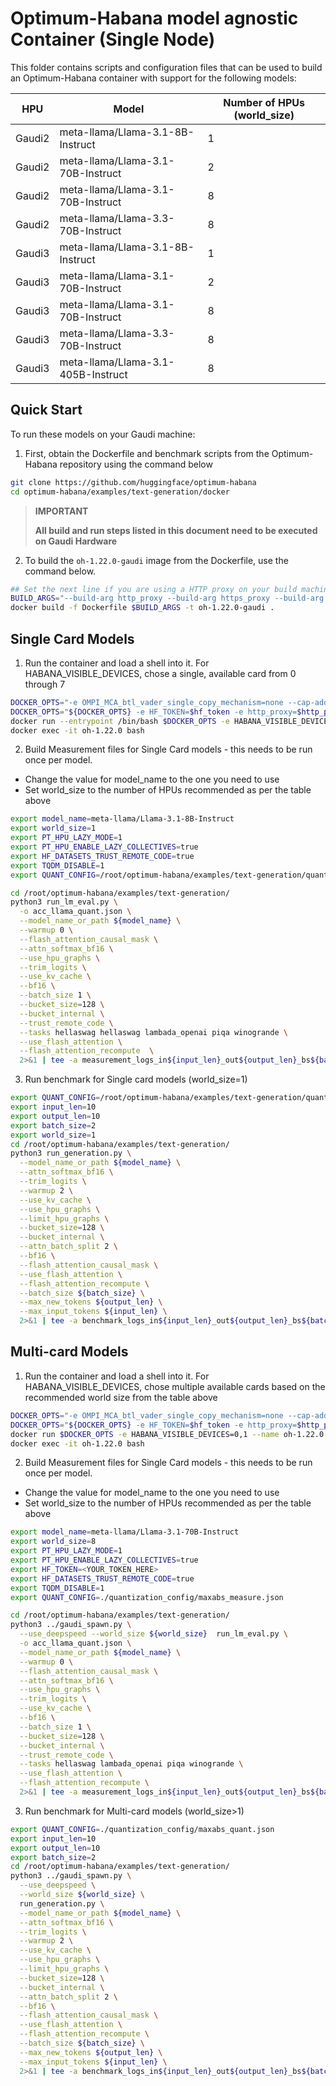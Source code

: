 # Optimum-Habana model agnostic Container (Single Node)
This folder contains scripts and configuration files that can be used to build an Optimum-Habana container with support for the following models:

|HPU|Model|Number of HPUs (world_size)|
|--|--|--|
|Gaudi2|meta-llama/Llama-3.1-8B-Instruct|1|
|Gaudi2|meta-llama/Llama-3.1-70B-Instruct|2|
|Gaudi2|meta-llama/Llama-3.1-70B-Instruct|8|
|Gaudi2|meta-llama/Llama-3.3-70B-Instruct|8|
|Gaudi3|meta-llama/Llama-3.1-8B-Instruct|1|
|Gaudi3|meta-llama/Llama-3.1-70B-Instruct|2|
|Gaudi3|meta-llama/Llama-3.1-70B-Instruct|8|
|Gaudi3|meta-llama/Llama-3.3-70B-Instruct|8|
|Gaudi3|meta-llama/Llama-3.1-405B-Instruct|8|


## Quick Start
To run these models on your Gaudi machine:

1) First, obtain the Dockerfile and benchmark scripts from the Optimum-Habana repository using the command below
```bash
git clone https://github.com/huggingface/optimum-habana
cd optimum-habana/examples/text-generation/docker
```

> **IMPORTANT**
>     
> **All build and run steps listed in this document need to be executed on Gaudi Hardware**
>    

2) To build the `oh-1.22.0-gaudi` image from the Dockerfile, use the command below.
```bash
## Set the next line if you are using a HTTP proxy on your build machine
BUILD_ARGS="--build-arg http_proxy --build-arg https_proxy --build-arg no_proxy"
docker build -f Dockerfile $BUILD_ARGS -t oh-1.22.0-gaudi .
```

## Single Card Models
1) Run the container and load a shell into it. For HABANA_VISIBLE_DEVICES, chose a single, available card from 0 through 7
```bash
DOCKER_OPTS="-e OMPI_MCA_btl_vader_single_copy_mechanism=none --cap-add=sys_nice --ipc=host -d --runtime=habana --restart always"
DOCKER_OPTS="${DOCKER_OPTS} -e HF_TOKEN=$hf_token -e http_proxy=$http_proxy -e https_proxy=$https_proxy -e no_proxy=$no_proxy"
docker run --entrypoint /bin/bash $DOCKER_OPTS -e HABANA_VISIBLE_DEVICES=1 --name oh-1.22.0 oh-1.22.0-gaudi
docker exec -it oh-1.22.0 bash
```

2) Build Measurement files for Single Card models - this needs to be run once per model. 
* Change the value for model_name to the one you need to use
* Set world_size to the number of HPUs recommended as per the table above

```bash
export model_name=meta-llama/Llama-3.1-8B-Instruct
export world_size=1
export PT_HPU_LAZY_MODE=1
export PT_HPU_ENABLE_LAZY_COLLECTIVES=true
export HF_DATASETS_TRUST_REMOTE_CODE=true
export TQDM_DISABLE=1
export QUANT_CONFIG=/root/optimum-habana/examples/text-generation/quantization_config/maxabs_measure.json

cd /root/optimum-habana/examples/text-generation/
python3 run_lm_eval.py \
  -o acc_llama_quant.json \
  --model_name_or_path ${model_name} \
  --warmup 0 \
  --flash_attention_causal_mask \
  --attn_softmax_bf16 \
  --use_hpu_graphs \
  --trim_logits \
  --use_kv_cache \
  --bf16 \
  --batch_size 1 \
  --bucket_size=128 \
  --bucket_internal \
  --trust_remote_code \
  --tasks hellaswag hellaswag lambada_openai piqa winogrande \
  --use_flash_attention \
  --flash_attention_recompute  \
  2>&1 | tee -a measurement_logs_in${input_len}_out${output_len}_bs${batch_size}_${model_tag}_tp${world_size}.txt
```

3) Run benchmark for Single card models (world_size=1)
```bash
export QUANT_CONFIG=/root/optimum-habana/examples/text-generation/quantization_config/maxabs_quant.json
export input_len=10
export output_len=10
export batch_size=2
export world_size=1
cd /root/optimum-habana/examples/text-generation/
python3 run_generation.py \
  --model_name_or_path ${model_name} \
  --attn_softmax_bf16 \
  --trim_logits \
  --warmup 2 \
  --use_kv_cache \
  --use_hpu_graphs \
  --limit_hpu_graphs \
  --bucket_size=128 \
  --bucket_internal \
  --attn_batch_split 2 \
  --bf16 \
  --flash_attention_causal_mask \
  --use_flash_attention \
  --flash_attention_recompute \
  --batch_size ${batch_size} \
  --max_new_tokens ${output_len} \
  --max_input_tokens ${input_len} \
  2>&1 | tee -a benchmark_logs_in${input_len}_out${output_len}_bs${batch_size}_${model_tag}_tp${world_size}.txt
```

## Multi-card Models

1) Run the container and load a shell into it. For HABANA_VISIBLE_DEVICES, chose multiple available cards based on the recommended world size from the table above
```bash
DOCKER_OPTS="-e OMPI_MCA_btl_vader_single_copy_mechanism=none --cap-add=sys_nice --ipc=host -d --runtime=habana --restart always"
DOCKER_OPTS="${DOCKER_OPTS} -e HF_TOKEN=$hf_token -e http_proxy=$http_proxy -e https_proxy=$https_proxy -e no_proxy=$no_proxy"
docker run $DOCKER_OPTS -e HABANA_VISIBLE_DEVICES=0,1 --name oh-1.22.0 oh-1.22.0-gaudi
docker exec -it oh-1.22.0 bash
```

2) Build Measurement files for Single Card models - this needs to be run once per model. 
* Change the value for model_name to the one you need to use
* Set world_size to the number of HPUs recommended as per the table above
```bash
export model_name=meta-llama/Llama-3.1-70B-Instruct
export world_size=8
export PT_HPU_LAZY_MODE=1
export PT_HPU_ENABLE_LAZY_COLLECTIVES=true
export HF_TOKEN=<YOUR_TOKEN_HERE>
export HF_DATASETS_TRUST_REMOTE_CODE=true
export TQDM_DISABLE=1
export QUANT_CONFIG=./quantization_config/maxabs_measure.json

cd /root/optimum-habana/examples/text-generation/
python3 ../gaudi_spawn.py \
  --use_deepspeed --world_size ${world_size}  run_lm_eval.py \
  -o acc_llama_quant.json \
  --model_name_or_path ${model_name} \
  --warmup 0 \
  --flash_attention_causal_mask \
  --attn_softmax_bf16 \
  --use_hpu_graphs \
  --trim_logits \
  --use_kv_cache \
  --bf16 \
  --batch_size 1 \
  --bucket_size=128 \
  --bucket_internal \
  --trust_remote_code \
  --tasks hellaswag lambada_openai piqa winogrande \
  --use_flash_attention \
  --flash_attention_recompute \
  2>&1 | tee -a measurement_logs_in${input_len}_out${output_len}_bs${batch_size}_${model_tag}_tp${world_size}.txt
```

3) Run benchmark for Multi-card models (world_size>1)
```bash
export QUANT_CONFIG=./quantization_config/maxabs_quant.json
export input_len=10
export output_len=10
export batch_size=2
cd /root/optimum-habana/examples/text-generation/
python3 ../gaudi_spawn.py \
  --use_deepspeed \
  --world_size ${world_size} \
  run_generation.py \
  --model_name_or_path ${model_name} \
  --attn_softmax_bf16 \
  --trim_logits \
  --warmup 2 \
  --use_kv_cache \
  --use_hpu_graphs \
  --limit_hpu_graphs \
  --bucket_size=128 \
  --bucket_internal \
  --attn_batch_split 2 \
  --bf16 \
  --flash_attention_causal_mask \
  --use_flash_attention \
  --flash_attention_recompute \
  --batch_size ${batch_size} \
  --max_new_tokens ${output_len} \
  --max_input_tokens ${input_len} \
  2>&1 | tee -a benchmark_logs_in${input_len}_out${output_len}_bs${batch_size}_${model_tag}_tp${world_size}.txt
```
